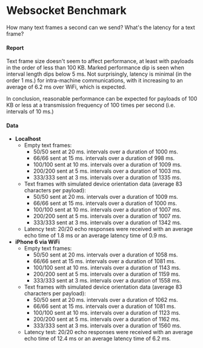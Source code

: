 # Websocket Benchmark

How many text frames a second can we send? What's the latency for a text frame?

#### Report
Text frame size doesn't seem to affect performance, at least with payloads in the order of less than 100 KB. Marked performance dip is seen when interval length dips below 5 ms. Not surprisingly, latency is minimal (in the order 1 ms.) for intra-machine communications, with it increasing to an average of 6.2 ms over WiFi, which is expected.

In conclusion, reasonable performance can be expected for payloads of 100 KB or less at a transmission frequency of 100 times per second (i.e. intervals of 10 ms.)

#### Data
- **Localhost**
  - Empty text frames:
    - 50/50 sent at 20 ms. intervals over a duration of 1000 ms.
    - 66/66 sent at 15 ms. intervals over a duration of 998 ms.
    - 100/100 sent at 10 ms. intervals over a duration of 1009 ms.
    - 200/200 sent at 5 ms. intervals over a duration of 1003 ms.
    - 333/333 sent at 3 ms. intervals over a duration of 1335 ms.
  - Text frames with simulated device orientation data (average 83 characters per payload):
    - 50/50 sent at 20 ms. intervals over a duration of 1009 ms.
    - 66/66 sent at 15 ms. intervals over a duration of 1000 ms.
    - 100/100 sent at 10 ms. intervals over a duration of 1007 ms.
    - 200/200 sent at 5 ms. intervals over a duration of 1007 ms.
    - 333/333 sent at 3 ms. intervals over a duration of 1342 ms.
  - Latency test: 20/20 echo responses were received with an average echo time of 1.8 ms or an average latency time of 0.9 ms.
- **iPhone 6 via WiFi**
  - Empty text frames:
    - 50/50 sent at 20 ms. intervals over a duration of 1058 ms.
    - 66/66 sent at 15 ms. intervals over a duration of 1081 ms.
    - 100/100 sent at 10 ms. intervals over a duration of 1143 ms.
    - 200/200 sent at 5 ms. intervals over a duration of 1159 ms.
    - 333/333 sent at 3 ms. intervals over a duration of 1558 ms.
  - Text frames with simulated device orientation data (average 83 characters per payload):
    - 50/50 sent at 20 ms. intervals over a duration of 1062 ms.
    - 66/66 sent at 15 ms. intervals over a duration of 1081 ms.
    - 100/100 sent at 10 ms. intervals over a duration of 1123 ms.
    - 200/200 sent at 5 ms. intervals over a duration of 1162 ms.
    - 333/333 sent at 3 ms. intervals over a duration of 1560 ms.
  - Latency test: 20/20 echo responses were received with an average echo time of 12.4 ms or an average latency time of 6.2 ms.
